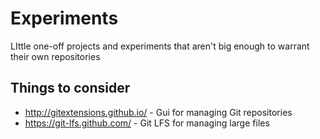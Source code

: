 # Experiments
LIttle one-off projects and experiments that aren't big enough to warrant their own repositories



## Things to consider

* http://gitextensions.github.io/ - Gui for managing Git repositories
* https://git-lfs.github.com/ - Git LFS for managing large files

